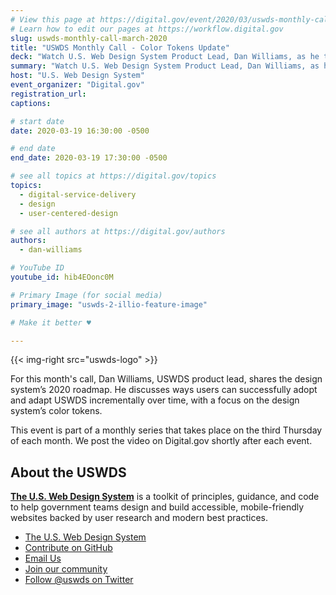 ```yaml
---
# View this page at https://digital.gov/event/2020/03/uswds-monthly-call-color-tokens
# Learn how to edit our pages at https://workflow.digital.gov
slug: uswds-monthly-call-march-2020
title: "USWDS Monthly Call - Color Tokens Update"
deck: "Watch U.S. Web Design System Product Lead, Dan Williams, as he talks and answers questions about the design system."
summary: "Watch U.S. Web Design System Product Lead, Dan Williams, as he talks about the design system and answers participant questions."
host: "U.S. Web Design System"
event_organizer: "Digital.gov"
registration_url: 
captions: 

# start date
date: 2020-03-19 16:30:00 -0500

# end date
end_date: 2020-03-19 17:30:00 -0500

# see all topics at https://digital.gov/topics
topics: 
  - digital-service-delivery
  - design
  - user-centered-design

# see all authors at https://digital.gov/authors
authors: 
  - dan-williams

# YouTube ID
youtube_id: hib4EOonc0M

# Primary Image (for social media)
primary_image: "uswds-2-illio-feature-image"

# Make it better ♥

---
```


{{< img-right src="uswds-logo" >}}

For this month's call, Dan Williams, USWDS product lead, shares the design system’s 2020 roadmap. He discusses ways users can successfully adopt and adapt USWDS incrementally over time, with a focus on the design system’s color tokens.

This event is part of a monthly series that takes place on the third Thursday of each month. We post the video on Digital.gov shortly after each event.

## About the USWDS
[**The U.S. Web Design System**](https://designsystem.digital.gov/) is a toolkit of principles, guidance, and code to help government teams design and build accessible, mobile-friendly websites backed by user research and modern best practices.

- [The U.S. Web Design System](https://designsystem.digital.gov/)
- [Contribute on GitHub](https://github.com/uswds/uswds/issues)
- [Email Us](mailto:uswds@support.digitalgov.gov)
- [Join our community](https://digital.gov/communities/uswds/)
- [Follow @uswds on Twitter](https://twitter.com/uswds)
